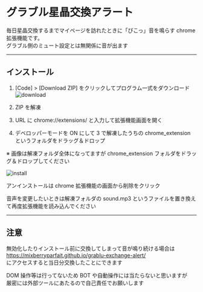 # グラブル星晶交換アラート
  
毎日星晶交換するまでマイページを訪れたときに「ぴこっ」音を鳴らす chrome 拡張機能です。  
グラブル側のミュート設定とは無関係に音が出ます

---

## インストール
  
1. [Code] > [Download ZIP] をクリックしてプログラム一式をダウンロード  
![download](https://github.com/mixberryparfait/grablu-id-dopy/blob/readme/img/download.jpg?raw=true)
  
2. ZIP を解凍
  
3. URL に chrome://extensions/ と入力して拡張機能画面を開く

4. デベロッパーモードを ON にして 3 で解凍したうちの chrome_extension というフォルダをドラッグ＆ドロップ

※ 画像は解凍フォルダ全体になってますが chrome_extension フォルダをドラッグ＆ドロップしてください
  
![install](https://github.com/mixberryparfait/grablu-id-dopy/blob/readme/img/install.jpg?raw=true)
  
アンインストールは chrome 拡張機能の画面から削除をクリック

音声を変更したいときは解凍フォルダの sound.mp3 というファイルを置き換えて再度拡張機能を読み込んでください

---

## 注意

無効化したりインストール前に交換してしまって音が鳴り続ける場合は  
https://mixberryparfait.github.io/grablu-exchange-alert/  
にアクセスすると当日分交換したことにできます
  
DOM 操作等は行ってないため BOT や自動操作には当たらないと思いますが  
厳密には外部ツールにあたるので自己責任でお願いします
